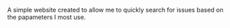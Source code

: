 A simple website created to allow me to quickly search for issues based on the papameters I most use.
